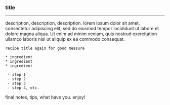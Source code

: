 ### title

---

description, description, description. lorem ipsum dolor sit amet, consectetur adipiscing elit, sed do eiusmod tempor incididunt ut labore et dolore magna aliqua. Ut enim ad minim veniam, quis nostrud exercitation ullamco laboris nisi ut aliquip ex ea commodo consequat. 

```
recipe title again for good measure

* ingredient 
* ingredient
* ingredient

 - step 1
 - step 2
 - step 3
 - step 4, etc.
```

final notes, tips, what have you. enjoy!